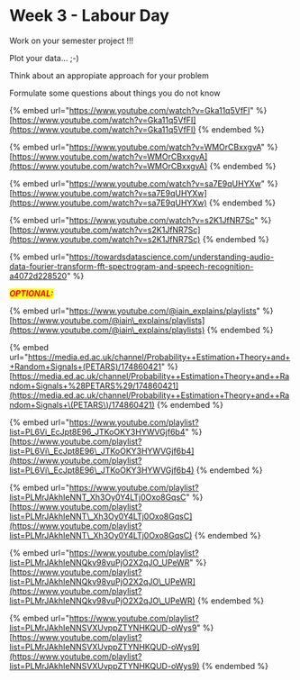 # Week 3 - Labour Day







Work on your semester project !!!

Plot your data...    ;-)

Think about an appropiate approach for your problem

Formulate some questions about things you do not know

{% embed url="https://www.youtube.com/watch?v=Gka11q5VfFI" %}
[https://www.youtube.com/watch?v=Gka11q5VfFI](https://www.youtube.com/watch?v=Gka11q5VfFI)
{% endembed %}

{% embed url="https://www.youtube.com/watch?v=WMOrCBxxgvA" %}
[https://www.youtube.com/watch?v=WMOrCBxxgvA](https://www.youtube.com/watch?v=WMOrCBxxgvA)
{% endembed %}

{% embed url="https://www.youtube.com/watch?v=sa7E9qUHYXw" %}
[https://www.youtube.com/watch?v=sa7E9qUHYXw](https://www.youtube.com/watch?v=sa7E9qUHYXw)
{% endembed %}

{% embed url="https://www.youtube.com/watch?v=s2K1JfNR7Sc" %}
[https://www.youtube.com/watch?v=s2K1JfNR7Sc](https://www.youtube.com/watch?v=s2K1JfNR7Sc)
{% endembed %}

{% embed url="https://towardsdatascience.com/understanding-audio-data-fourier-transform-fft-spectrogram-and-speech-recognition-a4072d228520" %}

_<mark style="color:red;">**OPTIONAL:**</mark>_

{% embed url="https://www.youtube.com/@iain_explains/playlists" %}
[https://www.youtube.com/@iain\_explains/playlists](https://www.youtube.com/@iain\_explains/playlists)
{% endembed %}

{% embed url="https://media.ed.ac.uk/channel/Probability++Estimation+Theory+and++Random+Signals+(PETARS)/174860421" %}
[https://media.ed.ac.uk/channel/Probability++Estimation+Theory+and++Random+Signals+%28PETARS%29/174860421](https://media.ed.ac.uk/channel/Probability++Estimation+Theory+and++Random+Signals+\(PETARS\)/174860421)
{% endembed %}

{% embed url="https://www.youtube.com/playlist?list=PL6Vi_EcJpt8E96_JTKoOKY3HYWVGjf6b4" %}
[https://www.youtube.com/playlist?list=PL6Vi\_EcJpt8E96\_JTKoOKY3HYWVGjf6b4](https://www.youtube.com/playlist?list=PL6Vi\_EcJpt8E96\_JTKoOKY3HYWVGjf6b4)
{% endembed %}

{% embed url="https://www.youtube.com/playlist?list=PLMrJAkhIeNNT_Xh3Oy0Y4LTj0Oxo8GqsC" %}
[https://www.youtube.com/playlist?list=PLMrJAkhIeNNT\_Xh3Oy0Y4LTj0Oxo8GqsC](https://www.youtube.com/playlist?list=PLMrJAkhIeNNT\_Xh3Oy0Y4LTj0Oxo8GqsC)
{% endembed %}

{% embed url="https://www.youtube.com/playlist?list=PLMrJAkhIeNNQkv98vuPjO2X2qJO_UPeWR" %}
[https://www.youtube.com/playlist?list=PLMrJAkhIeNNQkv98vuPjO2X2qJO\_UPeWR](https://www.youtube.com/playlist?list=PLMrJAkhIeNNQkv98vuPjO2X2qJO\_UPeWR)
{% endembed %}

{% embed url="https://www.youtube.com/playlist?list=PLMrJAkhIeNNSVXUvppZTYNHKQUD-oWys9" %}
[https://www.youtube.com/playlist?list=PLMrJAkhIeNNSVXUvppZTYNHKQUD-oWys9](https://www.youtube.com/playlist?list=PLMrJAkhIeNNSVXUvppZTYNHKQUD-oWys9)
{% endembed %}

